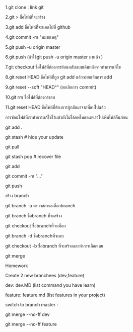 1.git clone : link git

2.git > ชื่อไฟล์ที่จะสร้าง

3.git add ชื่อไฟล์ที่จะเเอดไปที่ github

4.git commit -m "หมายเหตุ"

5.git push -u origin master 

6.git push (ถ้าใช้git push -u origin master มาเเล้ว )

7.git checkout ชื่อไฟล์ที่ต้องการย้อนกลับเเบบเดิมหลังจากทำการเเก้ไข

8.git reset HEAD ชื่อไฟล์ที่ถูก git add เเล้วจะยกเลิกการ add

9.git reset --soft "HEAD^" (ยกเลิกการ commit)

10.git rm ชื่อไฟล์ที่ต้องการลบ

11.git reset HEAD ชื่อไฟล์ที่ต้องการกู้กลับมาจากที่ลบไปเเล้ว

การซ่อนไฟล์ที่เราทำการเเก้ไขไว้เเล้วยังไม่ได้อพโหลดเเต่เราไปเพิ่มไฟล์อื่นก่อน

git add .

git stash  # hide your update

git pull

git stash pop # recover file

git add 

git commit -m "..."

git push 

สร้าง branch 

git branch -a ตรวจสถานะเลือกbranch

git branch ชื่อbranch ที่จะสร้าง

git checkout ชื่อbranchที่จะเลือก 

git branch -d ชื่อbranchที่จะลบ

git checkout -b ชื่อbranch ที่จะสร้างเเละทำการเลือกเลย

git merge 






Homework 

Create 2 new branchees (dev,feature)

dev: dev.MD (list command you have learn)

feature: feature.md (list features in your project)

switch to branch master :

git merge --no-ff dev

git merge --no-ff feature 
